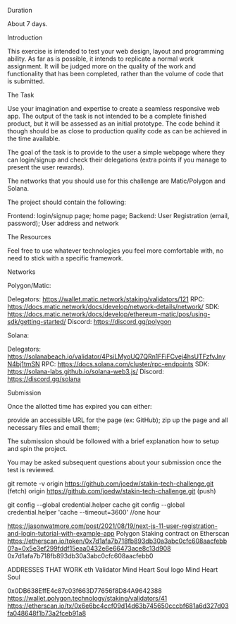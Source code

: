 Duration

About 7 days.


Introduction


This exercise is intended to test your web design, layout and programming ability. As far as is possible, it intends to replicate a normal work assignment. It will be judged more on the quality of the work and functionality that has been completed, rather than the volume of code that is submitted. 


The Task

Use your imagination and expertise to create a seamless responsive web app. The output of the task is not intended to be a complete finished product, but it will be assessed as an initial prototype. The code behind it though should be as close to production quality code as can be achieved in the time available. 


The goal of the task is to provide to the user a simple webpage where they can login/signup and check their delegations (extra points if you manage to present the user rewards). 

The networks that you should use for this challenge are Matic/Polygon and Solana.

The project should contain the following: 

Frontend:
login/signup page;
home page;
 Backend:
User Registration (email, password);
User address and network

The Resources 

Feel free to use whatever technologies you feel more comfortable with, no need to stick with a specific framework.

Networks

Polygon/Matic:

Delegators: https://wallet.matic.network/staking/validators/121
RPC: https://docs.matic.network/docs/develop/network-details/network/
SDK: https://docs.matic.network/docs/develop/ethereum-matic/pos/using-sdk/getting-started/
Discord: https://discord.gg/polygon


Solana:

Delegators: https://solanabeach.io/validator/4PsiLMyoUQ7QRn1FFiFCvej4hsUTFzfvJnyN4bj1tmSN
RPC: https://docs.solana.com/cluster/rpc-endpoints
SDK: https://solana-labs.github.io/solana-web3.js/
Discord: https://discord.gg/solana


Submission


Once the allotted time has expired you can either: 

provide an accessible URL for the page (ex: GitHub);
zip up the page and all necessary files and email them;


The submission should be followed with a brief explanation how to setup and spin the project.

You may be asked subsequent questions about your submission once the test is reviewed.

git remote -v
origin  https://github.com/joedw/stakin-tech-challenge.git (fetch)
origin  https://github.com/joedw/stakin-tech-challenge.git (push)

git config --global credential.helper cache
git config --global credential.helper 'cache --timeout=3600' //one hour

https://jasonwatmore.com/post/2021/08/19/next-js-11-user-registration-and-login-tutorial-with-example-app
Polygon Staking contract on Etherscan 
https://etherscan.io/token/0x7d1afa7b718fb893db30a3abc0cfc608aacfebb0?a=0x5e3ef299fddf15eaa0432e6e66473ace8c13d908
0x7d1afa7b718fb893db30a3abc0cfc608aacfebb0

ADDRESSES THAT WORK eth 
Validator
Mind Heart Soul logo
Mind Heart Soul

0x0DB638EffE4c87c03f663D77656f8D84A9642388   
https://wallet.polygon.technology/staking/validators/41
https://etherscan.io/tx/0x6e6bc4ccf09d14d63b745650cccbf681a6d327d03fa048648f1b73a2fceb91a8